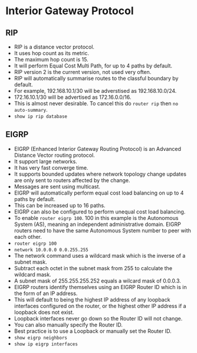 # Interior Gateway Protocol #

## RIP ##
- RIP is a distance vector protocol.
- It uses hop count as its metric.
- The maximum hop count is 15.
- It will perform Equal Cost Multi Path, for up to 4 paths by default.
- RIP version 2 is the current version, not used very often.
- RIP will automatically summarise routes to the classful boundary by default.
- For example, 192.168.10.1/30 will be adverstised as 192.168.10.0/24.
- 172.16.10.1/30 will be advertised as 172.16.0.0/16.
- This is almost never desirable. To cancel this do ```router rip``` then ```no auto-summary```. 
- ```show ip rip database``` 

## EIGRP ##
- EIGRP (Enhanced Interior Gateway Routing Protocol) is an Advanced Distance Vector routing protocol.
- It support large networks.
- It has very fast converge time.
- It supports bounded updates where network topology change updates are only sent to routers affected by the change.
- Messages are sent using multicast.
- EIGRP will automatically perform equal cost load balancing on up to 4 paths by default.
- This can be increased up to 16 paths.
- EIGRP can also be configured to perform unequal cost load balancing.
- To enable ```router eigrp 100```. 100 in this example is the Autonomous System (AS), meaning an independent administrative domain. EIGRP routers need to have the same Autonomous System number to peer with each other.
- ```router eigrp 100```
- ```network 10.0.0.0 0.0.255.255```
- The network command uses a wildcard mask which is the inverse of a subnet mask.
- Subtract each octet in the subnet mask from 255 to calculate the wildcard mask.
- A subnet mask of 255.255.255.252 equals a wilcard mask of 0.0.0.3.
- EIGRP routers identify themselves using an EIGRP Router ID which is in the form of an IP address.
- This will default to being the highest IP address of any loopback interfaces configured on the router, or the highest other IP address if a loopback does not exist.
- Loopback interfaces never go down so the Router ID will not change.
- You can also manually specify the Router ID.
- Best practice is to use a Loopback or manually set the Router ID.
- ```show eigrp neighbors```
- ```show ip eigrp interfaces```

 